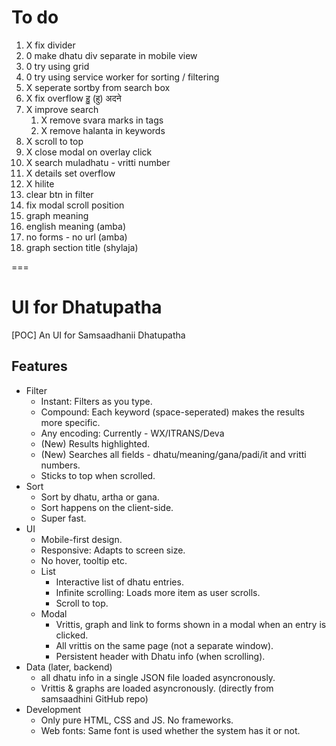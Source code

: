 # To do

1. X fix divider
2. 0 make dhatu div separate in mobile view
3. 0 try using grid
4. 0 try using service worker for sorting / filtering 
5. X seperate sortby from search box
6. X fix overflow हु॒ (हु) अदने 
7. X improve search
    1. X remove svara marks in tags
    2. X remove halanta in keywords
8. X scroll to top
9. X close modal on overlay click
10. X search muladhatu - vritti number
11. X details set overflow
12. X hilite
13. clear btn in filter
14. fix modal scroll position
15. graph meaning
16. english meaning (amba)
17. no forms - no url (amba)
18. graph section title (shylaja)

===

# UI for Dhatupatha

\[POC\] An UI for Samsaadhanii Dhatupatha

## Features

- Filter
    - Instant: Filters as you type.
    - Compound: Each keyword (space-seperated) makes the results more specific.
    - Any encoding: Currently - WX/ITRANS/Deva
    - (New) Results highlighted.
    - (New) Searches all fields - dhatu/meaning/gana/padi/it and vritti numbers.
    - Sticks to top when scrolled.
- Sort
    - Sort by dhatu, artha or gana.
    - Sort happens on the client-side.
    - Super fast.
- UI
    - Mobile-first design.
    - Responsive: Adapts to screen size.
    - No hover, tooltip etc.
    - List
        - Interactive list of dhatu entries. 
        - Infinite scrolling: Loads more item as user scrolls.
        - Scroll to top.
    - Modal
        - Vrittis, graph and link to forms shown in a modal when an entry is clicked.
        - All vrittis on the same page (not a separate window).
        - Persistent header with Dhatu info (when scrolling).
- Data (later, backend)
    - all dhatu info in a single JSON file loaded asyncronously.
    - Vrittis & graphs are loaded asyncronously. (directly from samsaadhini GitHub repo)
- Development
    - Only pure HTML, CSS and JS. No frameworks.
    - Web fonts: Same font is used whether the system has it or not.


